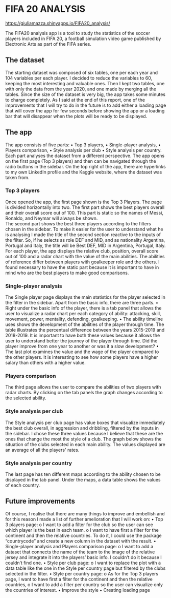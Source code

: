 # FIFA 20 ANALYSIS 
https://giuliamazza.shinyapps.io/FIFA20_analysis/

The FIFA20 analysis app is a tool to study the statistics of the soccer players included in FIFA 20, a football simulation video game published by Electronic Arts as part of the FIFA series. 
## The dataset
The starting dataset was composed of six tables, one per each year and 104 variables per each player. I decided to reduce the variables to 60, keeping the most interesting and valuable ones. Then I kept two tables, one with only the data from the year 2020, and one made by merging all the tables. Since the size of the dataset is very big, the app takes some minutes to charge completely. As I said at the end of this report, one of the improvements that I will try to do in the future is to add either a loading page that will cover the app for few seconds before showing the app or a loading bar that will disappear when the plots will be ready to be displayed.
## The app
The app consists of five parts:
•	Top 3 players,
•	Single-player analysis,
•	Players comparison,
•	Style analysis per club
•	Style analysis per country.
Each part analyses the dataset from a different perspective. The app opens on the first page (Top 3 players) and then can be navigated through the radio buttons in the sidebar. 
On the top right of the app, there are hyperlinks to my own LinkedIn profile and the Kaggle website, where the dataset was taken from.
### Top 3 players 
Once opened the app, the first page shown is the Top 3 Players. The page is divided horizontally into two. 
The first part shows the best players overall and their overall score out of 100. This part is static so the names of Messi, Ronaldo, and Neymar will always be shown.  
The second part shows the best three players according to the filters chosen in the sidebar. To make it easier for the user to understand what he is analysing I made the title of the second section reactive to the inputs of the filter. So, if he selects as role DEF and MID, and as nationality Argentina, Portugal and Italy, the title will be Best DEF, MID in Argentina, Portugal, Italy.
For each player, the app displays the relative club, position, overall score out of 100 and a radar chart with the value of the main abilities. The abilities of reference differ between players with goalkeeper role and the others. 
I found necessary to have the static part because it is important to have in mind who are the best players to make good comparisons.
### Single-player analysis
 The Single player page displays the main statistics for the player selected in the filter in the sidebar. Apart from the basic info, there are three parts.
•	Right under the basic info of the player, there is a tab panel that allows the user to visualize a radar chart per each category of ability: attacking, skill, movement, power, mentality, defending, goalkeeping.
•	The ability timeline uses shows the development of the abilities of the player through time. The table illustrates the percentual difference between the years 2015-2019 and 2018-2019. It is important to have both these values because it allows the user to understand better the journey of the player through time. Did the player improve from one year to another or was it a slow development? 
•	The last plot examines the value and the wage of the player compared to the other players. It is interesting to see how some players have a higher salary than others with a higher value.
### Players comparison
 The third page allows the user to compare the abilities of two players with radar charts. By clicking on the tab panels the graph changes according to the selected ability.
### Style analysis per club
 The Style analysis per club page has value boxes that visualize immediately the best club overall, in aggression and dribbling, filtered by the inputs in the sidebar. I chose these three values because I believe that these are the ones that change the most the style of a club. 
The graph below shows the situation of the clubs selected in each main ability. The values displayed are an average of all the players' rates. 
### Style analysis per country
 The last page has ten different maps according to the ability chosen to be displayed in the tab panel. Under the maps, a data table shows the values of each country.
## Future improvements
Of course, I realise that there are many things to improve and embellish and for this reason I made a list of further amelioration that I will work on:
•	Top 3 players page: 
o	I want to add a filter for the club so the user can see which player is the best in each team. 
o	I want to have first a filter for the continent and then the relative countries. To do it, I could use the package “countrycode” and create a new column in the dataset with the result. 
•	Single-player analysis and Players comparison page: 
o	I want to add a dataset that connects the name of the team to the image of the relative jersey and integrate it into the players’ basic info. I couldn’t do it because I couldn’t find one.
•	Style per club page: 
o	I want to replace the plot with a data table like the one in the Style per country page but filtered by the clubs selected in the filter.
•	Style per country page: 
o	As for the Top 3 players page, I want to have first a filter for the continent and then the relative countries,
o	I want to add a filter per country so the user can visualize only the countries of interest.
•	Improve the style
•	Creating loading page 

